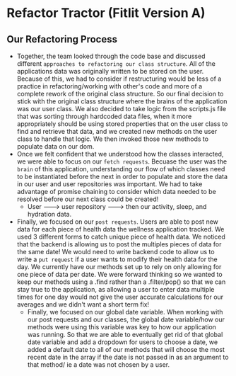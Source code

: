 # Refactor Tractor (Fitlit Version A)

## Our Refactoring Process

* Together, the team looked through the code base and discussed different `approaches to refactoring our class structure`. All of the applications data was originally written to be stored on the user. Because of this, we had to consider if restructuring would be less of a practice in refactoring/working with other's code and more of a complete rework of the original class structure. So our final decision to stick with the original class structure where the brains of the application was our user class. We also decided to take logic from the scripts.js file that was sorting through hardcoded data files, when it more appropriately should be using stored properties that on the user class to find and retrieve that data, and we created new methods on the user class to handle that logic. We then invoked those new methods to populate data on our dom.
* Once we felt confident that we understood how the classes interacted, we were able to focus on our `fetch requests`. Becuase the user was the `brain` of this application, understanding our flow of which classes need to be instantiated before the next in order to populate and store the data in our user and user repositories was important. We had to take advantage of promise chaining to consider which data needed to be resolved before our next class could be created!
  * User ---> user repository ---> then our activity, sleep, and hydration data.
* Finally, we focused on our `post requests`. Users are able to post new data for each piece of health data the wellness application tracked. We used 3 different forms to catch unique piece of health data. We noticed that the backend is allowing us to post the multiples pieces of data for the same date! We would need to write backend code to allow us to write a `put request` if a user wants to modify their health data for the day. We currently have our methods set up to rely on only allowing for one piece of data per date. We were forward thinking so we wanted to keep our methods using a .find rather than a .filter/pop() so that we can stay true to the application, as allowing a user to enter data multiple times for one day would not give the user accurate calculations for our averages and we didn't want a short term fix!
  * Finally, we focused on our global date variable. When working with our post requests and our classes, the global date variable/how our methods were using this variable was key to how our application was running. So that we are able to eventually get rid of that global date variable and add a dropdown for users to choose a date, we added a default date to all of our methods that will choose the most recent date in the array if the date is not passed in as an argument to that method/ ie a date was not chosen by a user.


